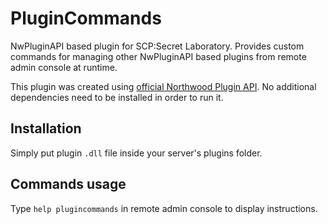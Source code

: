 # PluginCommands
NwPluginAPI based plugin for SCP:Secret Laboratory. Provides custom commands for managing other NwPluginAPI based plugins from remote admin console at runtime.
 
This plugin was created using [official Northwood Plugin API](https://github.com/northwood-studios/NwPluginAPI). No additional dependencies need to be installed in order to run it.
 
## Installation
Simply put plugin `.dll` file inside your server's plugins folder.

## Commands usage
Type `help plugincommands` in remote admin console to display instructions.
